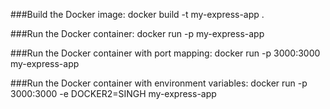 ###Build the Docker image:
docker build -t my-express-app .

###Run the Docker container:
docker run -p my-express-app

###Run the Docker container with port mapping:
docker run -p 3000:3000 my-express-app


###Run the Docker container with environment variables:
docker run -p 3000:3000 -e DOCKER2=SINGH my-express-app

